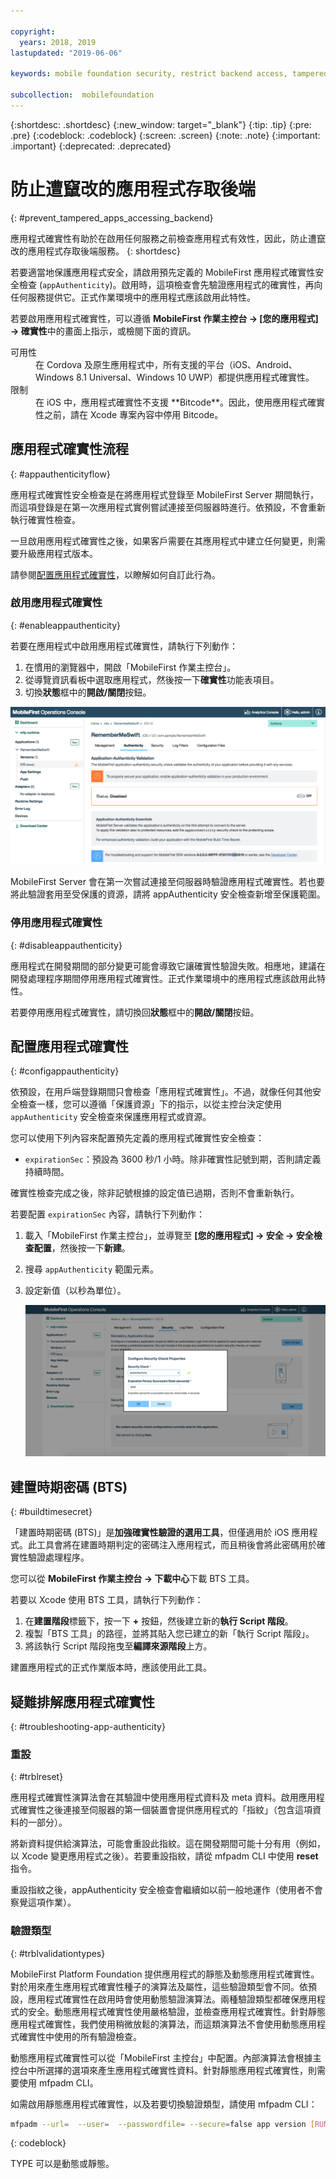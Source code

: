 ```yaml
---

copyright:
  years: 2018, 2019
lastupdated: "2019-06-06"

keywords: mobile foundation security, restrict backend access, tampered apps

subcollection:  mobilefoundation
---
```


{:shortdesc: .shortdesc}
{:new_window: target="_blank"}
{:tip: .tip}
{:pre: .pre}
{:codeblock: .codeblock}
{:screen: .screen}
{:note: .note}
{:important: .important}
{:deprecated: .deprecated}

# 防止遭竄改的應用程式存取後端
{: #prevent_tampered_apps_accessing_backend}

應用程式確實性有助於在啟用任何服務之前檢查應用程式有效性，因此，防止遭竄改的應用程式存取後端服務。
{: shortdesc}

若要適當地保護應用程式安全，請啟用預先定義的 MobileFirst 應用程式確實性安全檢查 (`appAuthenticity`)。啟用時，這項檢查會先驗證應用程式的確實性，再向任何服務提供它。正式作業環境中的應用程式應該啟用此特性。

若要啟用應用程式確實性，可以遵循 **MobileFirst 作業主控台 → [您的應用程式] → 確實性**中的畫面上指示，或檢閱下面的資訊。

<dl>
  <dt>可用性</dt>
  <dd>在 Cordova 及原生應用程式中，所有支援的平台（iOS、Android、Windows 8.1 Universal、Windows 10 UWP）都提供應用程式確實性。</dd>
  <dt>限制</dt>
  <dd>在 iOS 中，應用程式確實性不支援 **Bitcode**。因此，使用應用程式確實性之前，請在 Xcode 專案內容中停用 Bitcode。</dd>
</dl>

## 應用程式確實性流程
{: #appauthenticityflow}

應用程式確實性安全檢查是在將應用程式登錄至 MobileFirst Server 期間執行，而這項登錄是在第一次應用程式實例嘗試連接至伺服器時進行。依預設，不會重新執行確實性檢查。

一旦啟用應用程式確實性之後，如果客戶需要在其應用程式中建立任何變更，則需要升級應用程式版本。

請參閱[配置應用程式確實性](#configappauthenticity)，以瞭解如何自訂此行為。

### 啟用應用程式確實性
{: #enableappauthenticity}

若要在應用程式中啟用應用程式確實性，請執行下列動作：

1. 在慣用的瀏覽器中，開啟「MobileFirst 作業主控台」。
2. 從導覽資訊看板中選取應用程式，然後按一下**確實性**功能表項目。
3. 切換**狀態**框中的**開啟/關閉**按鈕。

![啟用應用程式確實性](/images/enable_application_authenticity.png)

MobileFirst Server 會在第一次嘗試連接至伺服器時驗證應用程式確實性。若也要將此驗證套用至受保護的資源，請將 appAuthenticity 安全檢查新增至保護範圍。

### 停用應用程式確實性
{: #disableappauthenticity}

應用程式在開發期間的部分變更可能會導致它讓確實性驗證失敗。相應地，建議在開發處理程序期間停用應用程式確實性。正式作業環境中的應用程式應該啟用此特性。

若要停用應用程式確實性，請切換回**狀態**框中的**開啟/關閉**按鈕。

## 配置應用程式確實性
{: #configappauthenticity}

依預設，在用戶端登錄期間只會檢查「應用程式確實性」。不過，就像任何其他安全檢查一樣，您可以遵循「保護資源」下的指示，以從主控台決定使用 `appAuthenticity` 安全檢查來保護應用程式或資源。

您可以使用下列內容來配置預先定義的應用程式確實性安全檢查：

* `expirationSec`：預設為 3600 秒/1 小時。除非確實性記號到期，否則請定義持續時間。

確實性檢查完成之後，除非記號根據的設定值已過期，否則不會重新執行。

若要配置 `expirationSec` 內容，請執行下列動作：

1. 載入「MobileFirst 作業主控台」，並導覽至 **[您的應用程式] → 安全 → 安全檢查配置**，然後按一下**新建**。
2. 搜尋 `appAuthenticity` 範圍元素。
3. 設定新值（以秒為單位）。

    ![以秒數配置有效期限](/images/configuring_expirationSec.png)

## 建置時期密碼 (BTS)
{: #buildtimesecret}

「建置時期密碼 (BTS)」是**加強確實性驗證的選用工具**，但僅適用於 iOS 應用程式。此工具會將在建置時期判定的密碼注入應用程式，而且稍後會將此密碼用於確實性驗證處理程序。

您可以從 **MobileFirst 作業主控台 → 下載中心**下載 BTS 工具。

若要以 Xcode 使用 BTS 工具，請執行下列動作：

1. 在**建置階段**標籤下，按一下 **+** 按鈕，然後建立新的**執行 Script 階段**。
2. 複製「BTS 工具」的路徑，並將其貼入您已建立的新「執行 Script 階段」。
3. 將該執行 Script 階段拖曳至**編譯來源階段**上方。

建置應用程式的正式作業版本時，應該使用此工具。

## 疑難排解應用程式確實性
{: #troubleshooting-app-authenticity}

### 重設
{: #trblreset}

應用程式確實性演算法會在其驗證中使用應用程式資料及 meta 資料。啟用應用程式確實性之後連接至伺服器的第一個裝置會提供應用程式的「指紋」（包含這項資料的一部分）。

將新資料提供給演算法，可能會重設此指紋。這在開發期間可能十分有用（例如，以 Xcode 變更應用程式之後）。若要重設指紋，請從 mfpadm CLI 中使用 **reset** 指令。

重設指紋之後，appAuthenticity 安全檢查會繼續如以前一般地運作（使用者不會察覺這項作業）。

### 驗證類型
{: #trblvalidationtypes}

MobileFirst Platform Foundation 提供應用程式的靜態及動態應用程式確實性。對於用來產生應用程式確實性種子的演算法及屬性，這些驗證類型會不同。依預設，應用程式確實性在啟用時會使用動態驗證演算法。兩種驗證類型都確保應用程式的安全。動態應用程式確實性使用嚴格驗證，並檢查應用程式確實性。針對靜態應用程式確實性，我們使用稍微放鬆的演算法，而這類演算法不會使用動態應用程式確實性中使用的所有驗證檢查。

動態應用程式確實性可以從「MobileFirst 主控台」中配置。內部演算法會根據主控台中所選擇的選項來產生應用程式確實性資料。針對靜態應用程式確實性，則需要使用 mfpadm CLI。

如需啟用靜態應用程式確實性，以及若要切換驗證類型，請使用 mfpadm CLI：

```bash
mfpadm --url=  --user=  --passwordfile= --secure=false app version [RUNTIME] [APPNAME] [ENVIRONMENT] [VERSION] set authenticity-validation TYPE
```
{: codeblock}

TYPE 可以是動態或靜態。
